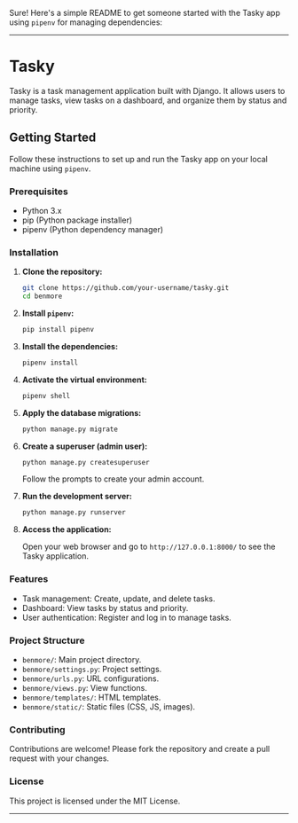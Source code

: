 Sure! Here's a simple README to get someone started with the Tasky app using `pipenv` for managing dependencies:

---

# Tasky

Tasky is a task management application built with Django. It allows users to manage tasks, view tasks on a dashboard, and organize them by status and priority.

## Getting Started

Follow these instructions to set up and run the Tasky app on your local machine using `pipenv`.

### Prerequisites

- Python 3.x
- pip (Python package installer)
- pipenv (Python dependency manager)

### Installation

1. **Clone the repository:**

   ```bash
   git clone https://github.com/your-username/tasky.git
   cd benmore 
   ```

2. **Install `pipenv`:**

   ```bash
   pip install pipenv
   ```

3. **Install the dependencies:**

   ```bash
   pipenv install
   ```

4. **Activate the virtual environment:**

   ```bash
   pipenv shell
   ```

5. **Apply the database migrations:**

   ```bash
   python manage.py migrate
   ```

6. **Create a superuser (admin user):**

   ```bash
   python manage.py createsuperuser
   ```

   Follow the prompts to create your admin account.

7. **Run the development server:**

   ```bash
   python manage.py runserver
   ```

8. **Access the application:**

   Open your web browser and go to `http://127.0.0.1:8000/` to see the Tasky application.

### Features

- Task management: Create, update, and delete tasks.
- Dashboard: View tasks by status and priority.
- User authentication: Register and log in to manage tasks.

### Project Structure

- `benmore/`: Main project directory.
- `benmore/settings.py`: Project settings.
- `benmore/urls.py`: URL configurations.
- `benmore/views.py`: View functions.
- `benmore/templates/`: HTML templates.
- `benmore/static/`: Static files (CSS, JS, images).

### Contributing

Contributions are welcome! Please fork the repository and create a pull request with your changes.

### License

This project is licensed under the MIT License.

---
